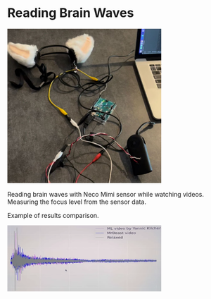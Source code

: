 # Reading Brain Waves 

<p>
  <img src="./device.jpeg"/ width='350' height='350'>
</p>

Reading brain waves with Neco Mimi sensor while watching videos. Measuring the focus level from the sensor data.

Example of results comparison.

<p>
  <img src="./spectrogram.png"/ width='350' height='150'>
</p>
